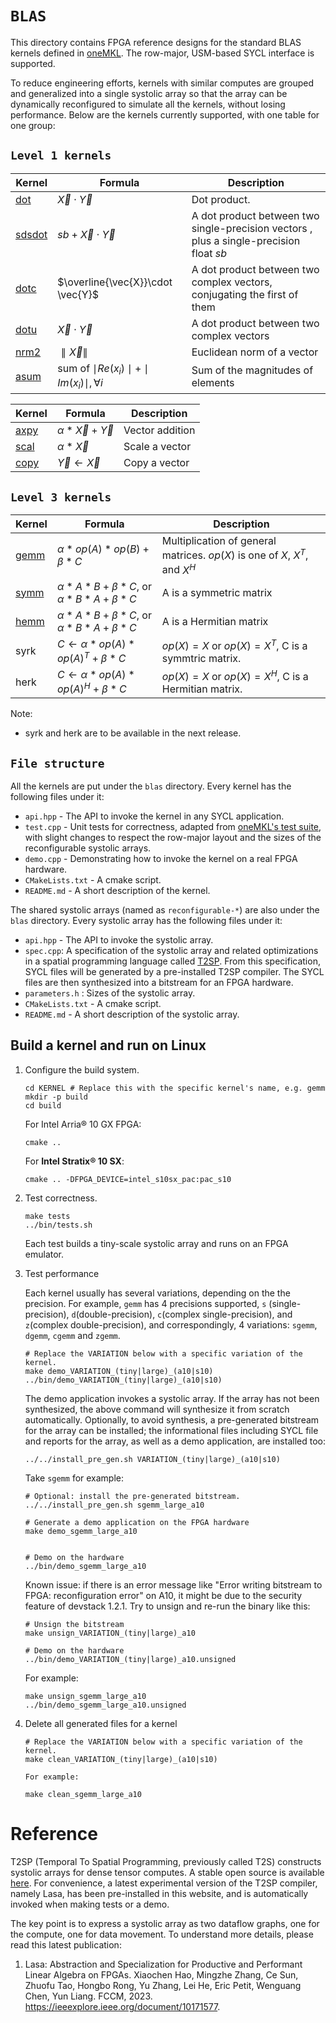# `BLAS`

This directory contains FPGA reference designs for the standard BLAS kernels defined in [oneMKL](https://oneapi-src.github.io/oneMKL/domains/blas/blas.html). The row-major, USM-based SYCL interface is supported.

To reduce engineering efforts, kernels with similar computes are grouped and generalized into a single systolic array so that the array can be dynamically reconfigured to simulate all the kernels, without losing performance. Below are the kernels currently supported, with one table for one group:

## `Level 1 kernels`

| Kernel            | Formula                                           | Description                                                                                                                                |
| ----------------- | ------------------------------------------------- | ------------------------------------------------------------------------------------------------------------------------------------------ |
| [dot](./dot/README.md)    | $\vec{X}\cdot \vec{Y}$                            | Dot product.|
| [sdsdot](./sdsdot/README.md) | $sb+\vec{X}\cdot \vec{Y}$                         | A dot product between two single-precision vectors , plus a single-precision float $sb$                                                    |
| [dotc](./dotc/README.md)   | $\overline{\vec{X}}\cdot \vec{Y}$                 | A dot product between two complex vectors, conjugating the first of them                                                                   |
| [dotu](./dotu/README.md)   | $\vec{X}\cdot \vec{Y}$                            | A dot product between two complex vectors                                                                                                  |
| [nrm2](./nrm2/README.md)   | $\parallel \vec{X} \parallel$                                     | Euclidean norm of a vector                                                                                                                 |
| [asum](./asum/README.md)   | sum of $\mid Re(x_i)\mid+\mid Im(x_i)\mid, \forall i$ | Sum of the magnitudes of elements                                                                                                          |

| Kernel            | Formula                                           | Description                                                                                                                                |
| ----------------- | ------------------------------------------------- | ------------------------------------------------------------------------------------------------------------------------------------------ |
| [axpy](./axpy/README.md)   | $\alpha * \vec{X}+\vec{Y}$                           | Vector addition                                                                                                                            |
| [scal](./scal/README.md)   | $\alpha * \vec{X}$                                   | Scale a vector                                                                                                            |
| [copy](./copy/README.md)   | $\vec{Y}\leftarrow\vec{X}$                        | Copy a vector                                                                                                                              |

## `Level 3 kernels`

 Kernel          | Formula             | Description       |
| --------------- | ------------------- | ----------|
| [gemm](gemm/README.md) | $\alpha * op(A) * op(B)+\beta * C$ |Multiplication of general matrices. $op(X)$ is one of $X$, $X^T$, and $X^H$ |
| [symm](symm/README.md) | $\alpha * A* B+\beta * C$, or  $\alpha * B * A+\beta * C$ | A is a symmetric matrix |
| [hemm](hemm/README.md) |$\alpha * A * B+\beta * C$, or  $\alpha * B * A+\beta * C$ | A is a Hermitian matrix |
| syrk | $C \leftarrow \alpha * op(A) * op(A)^T + \beta * C$ |$op(X)=X$ or $op(X) = X^T$, C is a symmtric matrix. |
| herk | $C \leftarrow \alpha * op(A) * op(A)^H + \beta * C$ |$op(X)=X$ or $op(X) = X^H$, C is a Hermitian matrix. |

Note:
* syrk and herk are to be available in the next release.

## `File structure`

All the kernels are put under the `blas` directory. Every kernel has the following files under it:

* `api.hpp` - The API to invoke the kernel in any SYCL application.
* `test.cpp` - Unit tests for correctness, adapted from [oneMKL's test suite](https://github.com/oneapi-src/oneMKL/blob/develop/tests/unit_tests/blas/), with slight changes to respect the row-major layout and the sizes of the reconfigurable systolic arrays.
* `demo.cpp` - Demonstrating how to invoke the kernel on a real FPGA hardware.
* `CMakeLists.txt` - A cmake script.
* `README.md` - A short description of the kernel.

The shared systolic arrays (named as `reconfigurable-*`) are also under the `blas` directory. Every systolic array has the following files under it:

* `api.hpp` - The API to invoke the systolic array.
* `spec.cpp`: A specification of the systolic array and related optimizations in a spatial programming language called [T2SP](#user-content-reference). From this specification, SYCL files will be generated by a pre-installed T2SP compiler. The SYCL files are then synthesized into a bitstream for an FPGA hardware.
* `parameters.h` : Sizes of the systolic array.
* `CMakeLists.txt` - A cmake script.
* `README.md` - A short description of the systolic array.

## Build a kernel and run on Linux

1. Configure the build system.

   ```shell
   cd KERNEL # Replace this with the specific kernel's name, e.g. gemm
   mkdir -p build
   cd build
   ```

    For Intel Arria® 10 GX FPGA:

   ```shell
   cmake ..
   ```

    For **Intel Stratix® 10 SX**:

   ```shell
   cmake .. -DFPGA_DEVICE=intel_s10sx_pac:pac_s10
   ```

2. Test correctness.

   ```shell
   make tests
   ../bin/tests.sh
   ```

    Each test builds a tiny-scale systolic array and runs on an FPGA emulator.

3. Test performance

    Each kernel usually has several variations, depending on the the precision. For example, `gemm` has 4 precisions supported,  `s` (single-precision), `d`(double-precision), `c`(complex single-precision), and `z`(complex double-precision), and correspondingly, 4 variations: `sgemm`, `dgemm`, `cgemm` and `zgemm`.

   ```shell
   # Replace the VARIATION below with a specific variation of the kernel.
   make demo_VARIATION_(tiny|large)_(a10|s10)
   ../bin/demo_VARIATION_(tiny|large)_(a10|s10)
   ```
    The demo application invokes a systolic array. If the array has not been synthesized, the above command will synthesize it from scratch automatically. Optionally, to avoid synthesis, a pre-generated bitstream for the array can be installed; the informational files including SYCL file and reports for the array, as well as a demo application, are installed too:
   ```
   ../../install_pre_gen.sh VARIATION_(tiny|large)_(a10|s10)
   ```

    Take `sgemm` for example:

   ```shell
   # Optional: install the pre-generated bitstream.
   ../../install_pre_gen.sh sgemm_large_a10

   # Generate a demo application on the FPGA hardware
   make demo_sgemm_large_a10


   # Demo on the hardware
   ../bin/demo_sgemm_large_a10
   ```

    Known issue: if there is an error message like "Error writing bitstream to FPGA: reconfiguration error" on A10, it might be due to the security feature of devstack 1.2.1. Try to unsign and re-run the binary like this:
    ```shell
    # Unsign the bitstream
    make unsign_VARIATION_(tiny|large)_a10

    # Demo on the hardware
    ../bin/demo_VARIATION_(tiny|large)_a10.unsigned
   ```
    For example:
    ```shell
    make unsign_sgemm_large_a10
    ../bin/demo_sgemm_large_a10.unsigned
   ```

4. Delete all generated files for a kernel

   ```shell
   # Replace the VARIATION below with a specific variation of the kernel.
   make clean_VARIATION_(tiny|large)_(a10|s10)
   ```
       For example:
    ```shell
    make clean_sgemm_large_a10
   ```

# Reference

T2SP (Temporal To Spatial Programming, previously called T2S) constructs systolic arrays for dense tensor computes. A stable open source is available [here](https://github.com/IntelLabs/t2sp). For convenience, a latest experimental version of the T2SP compiler, namely Lasa, has been pre-installed in this website, and is automatically invoked when making tests or a demo.

The key point is to express a systolic array as two dataflow graphs, one for the compute, one for data movement. To understand more details, please read this latest publication:

1. Lasa: Abstraction and Specialization for Productive and Performant Linear Algebra on FPGAs. Xiaochen Hao, Mingzhe Zhang, Ce Sun, Zhuofu Tao, Hongbo Rong, Yu Zhang, Lei He, Eric Petit, Wenguang Chen, Yun Liang. FCCM, 2023. https://ieeexplore.ieee.org/document/10171577.


